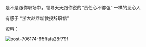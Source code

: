是不是跟你职场中，领导天天跟你说的“责任心不够强” 一样的恶心人

有感于 “浙大赵鼎新教授辞职信”

资料： 

 ![post-706174-65ffafa28f79f](https://github.com/hulu5/hulu5.github.io/assets/35285009/2ddf00ad-e4f2-417c-8b55-28a7dd329872)
